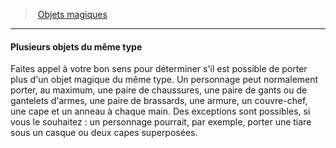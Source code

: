 ﻿---
!GenericItem
Name: Plusieurs objets du même type
Id: magicitems_hd.md#plusieurs-objets-du-même-type
ParentLink: magicitems_hd.md#objets-magiques
ParentName: Objets magiques
NameLevel: 4
Attributes: {}
---
> [Objets magiques](hd_magicitems.md)

---

#### Plusieurs objets du même type

Faites appel à votre bon sens pour déterminer s'il est possible de porter plus d'un objet magique du même type. Un personnage peut normalement porter, au maximum, une paire de chaussures, une paire de gants ou de gantelets d'armes, une paire de brassards, une armure, un couvre-chef, une cape et un anneau à chaque main. Des exceptions sont possibles, si vous le souhaitez : un personnage pourrait, par exemple, porter une tiare sous un casque ou deux capes superposées.

